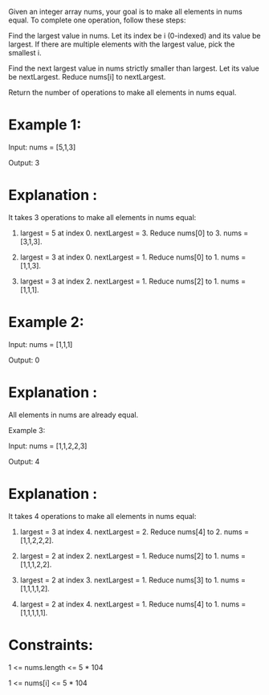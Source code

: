 Given an integer array nums, your goal is to make all elements in nums equal. 
To complete one operation, follow these steps:

Find the largest value in nums. Let its index be i (0-indexed) and its value 
be largest. If there are multiple elements with the largest value, pick the 
smallest i.

Find the next largest value in nums strictly smaller than largest. Let its value be nextLargest.
Reduce nums[i] to nextLargest.

Return the number of operations to make all elements in nums equal.

# Example 1:

Input: nums = [5,1,3]

Output: 3

# Explanation : 

It takes 3 operations to make all elements in nums equal:

1. largest = 5 at index 0. nextLargest = 3. Reduce nums[0] to 3. nums = [3,1,3].

2. largest = 3 at index 0. nextLargest = 1. Reduce nums[0] to 1. nums = [1,1,3].

3. largest = 3 at index 2. nextLargest = 1. Reduce nums[2] to 1. nums = [1,1,1].

# Example 2:

Input: nums = [1,1,1]

Output: 0

# Explanation : 

All elements in nums are already equal.

Example 3:

Input: nums = [1,1,2,2,3]

Output: 4

# Explanation : 

It takes 4 operations to make all elements in nums equal:

1. largest = 3 at index 4. nextLargest = 2. Reduce nums[4] to 2. nums = [1,1,2,2,2].

2. largest = 2 at index 2. nextLargest = 1. Reduce nums[2] to 1. nums = [1,1,1,2,2].

3. largest = 2 at index 3. nextLargest = 1. Reduce nums[3] to 1. nums = [1,1,1,1,2].

4. largest = 2 at index 4. nextLargest = 1. Reduce nums[4] to 1. nums = [1,1,1,1,1].
 
# Constraints:

1 <= nums.length <= 5 * 104

1 <= nums[i] <= 5 * 104
